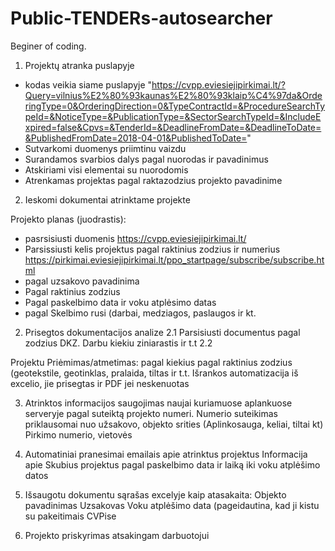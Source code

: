 # Public-TENDERs-autosearcher
Beginer of coding.

1.	Projektų atranka puslapyje 
  - kodas veikia siame puslapyje "https://cvpp.eviesiejipirkimai.lt/?Query=vilnius%E2%80%93kaunas%E2%80%93klaip%C4%97da&OrderingType=0&OrderingDirection=0&TypeContractId=&ProcedureSearchTypeId=&NoticeType=&PublicationType=&SectorSearchTypeId=&IncludeExpired=false&Cpvs=&TenderId=&DeadlineFromDate=&DeadlineToDate=&PublishedFromDate=2018-04-01&PublishedToDate="
  - Sutvarkomi duomenys priimtinu vaizdu
  - Surandamos svarbios dalys pagal nuorodas ir pavadinimus
  - Atskiriami visi elementai su nuorodomis
  - Atrenkamas projektas pagal raktazodzius projekto pavadinime 
2. Ieskomi dokumentai atrinktame projekte



Projekto planas (juodrastis): 

- pasrsisiusti duomenis https://cvpp.eviesiejipirkimai.lt/
- Parsissiusti kelis projektus pagal raktinius zodzius ir numerius      https://pirkimai.eviesiejipirkimai.lt/ppo_startpage/subscribe/subscribe.html
- pagal uzsakovo pavadinima
- Pagal raktinius zodzius
- Pagal paskelbimo data ir voku atplėsimo datas
- pagal Skelbimo rusi (darbai, medziagos, paslaugos ir kt.
  
  


2.	Prisegtos dokumentacijos analize
  2.1 Parsisiusti documentus pagal zodzius DKZ. Darbu kiekiu ziniarastis ir t.t
  2.2 
  
Projektu Priėmimas/atmetimas:
pagal kiekius
pagal raktinius zodzius (geotekstile, geotinklas, pralaida, tiltas ir t.t.
Išrankos automatizacija iš excelio, jie prisegtas ir PDF jei neskenuotas

3.	Atrinktos informacijos saugojimas naujai kuriamuose aplankuose serveryje pagal suteiktą projekto numeri. Numerio suteikimas priklausomai nuo užsakovo, objekto srities (Aplinkosauga, keliai, tiltai kt) Pirkimo numerio, vietovės
4.	Automatiniai pranesimai emailais apie atrinktus projektus
Informacija apie Skubius projektus pagal paskelbimo data ir laiką iki voku atplėšimo datos
5.	Išsaugotu dokumentu sąrašas excelyje kaip atasakaita:
Objekto pavadinimas
Uzsakovas
Voku atplėšimo data (pageidautina, kad ji kistu su pakeitimais CVPise

6.	Projekto priskyrimas atsakingam darbuotojui
